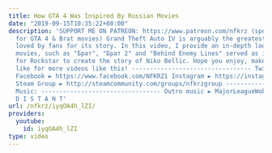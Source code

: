 ```yaml
---
title: How GTA 4 Was Inspired By Russian Movies
date: "2019-09-15T10:35:22+08:00"
description: 'SUPPORT ME ON PATREON: https://www.patreon.com/nfkrz (spoiler warning
  for GTA 4 & Brat movies) Grand Theft Auto IV is arguably the greatest GTA game ever,
  loved by fans for its story. In this video, I provide an in-depth look on how Russian
  movies, such as "Брат", "Брат 2" and "Behind Enemy Lines" served as inspiration
  for Rockstar to create the story of Niko Bellic. Hope you enjoy, make sure to SMASH
  like for more videos like this! --------------------------------- Twitch ► http://www.twitch.tv/nfkrz
  Facebook ► https://www.facebook.com/NFKRZ1 Instagram ► https://instagram.com/roman_nfkrz/
  Steam Group ► http://steamcommunity.com/groups/nfkrzgroup ---------------------------------
  Music: --------------------------------- Outro music ► MajorLeagueWobs/Holder -
  D I S T A N T'
url: /nfkrz/iyqOA4h_lZI/
providers:
  youtube:
    id: iyqOA4h_lZI
type: video
---
```

